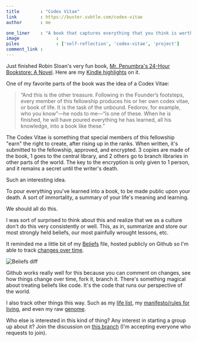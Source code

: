 ```yaml
---
title        : "Codex Vitae"
link         : https://buster.svbtle.com/codex-vitae
author       : me

one_liner    : "A book that captures everything that you think is worth knowing about your life. Doesn't have to be a real book."
image			   : 
piles			   : ['self-reflection', 'codex-vitae', 'project']
comment_link : 
---
```


Just finished Robin Sloan's very fun book, [Mr. Penumbra's 24-Hour Bookstore: A Novel](http://www.amazon.com/gp/product/B008FPOIT6/ref=as_li_ss_tl?ie=UTF8&camp=1789&creative=390957&creativeASIN=B008FPOIT6&linkCode=as2&tag=mockerybird). Here are my [Kindle highlights](https://kindle.amazon.com/your_highlights_and_notes/B008FPOIT6) on it.

One of my favorite parts of the book was the idea of a Codex Vitae:

> “And this is the other treasure. Following in the Founder’s footsteps, every member of this fellowship produces his or her own codex vitae, or book of life. It is the task of the unbound. Fedorov, for example, who you know”—he nods to me—“is one of these. When he is finished, he will have poured everything he has learned, all his knowledge, into a book like these.”

The Codex Vitae is something that special members of this fellowship "earn" the right to create, after rising up in the ranks. When written, it's submitted to the fellowship, approved, and encrypted. 3 copies are made of the book, 1 goes to the central library, and 2 others go to branch libraries in other parts of the world. The key to the encryption is only given to 1 person, and it remains a secret until the writer's death.

Such an interesting idea.

To pour everything you've learned into a book, to be made public upon your death. A sort of immortality, a summary of your life's meaning and learning.

We should all do this.

I was sort of surprised to think about this and realize that we as a culture don't do this very consistently or well. This, as in, summarize and store our most strongly held beliefs, our most painfully wrought lessons, etc.

It reminded me a little bit of my [Beliefs](https://github.com/busterbenson/public/blob/master/Beliefs.md) file, hosted publicly on Github so I'm able to track [changes over time](https://github.com/busterbenson/public/commit/c2df95a71f723e330c58c908a4f3fc2e8e911418).

![Beliefs diff](https://24.media.tumblr.com/tumblr_me8mitAhaQ1qzn9hdo1_1280.png)

Github works really well for this because you can comment on changes, see how things change over time, fork it, branch it. There's something magical about treating beliefs like code. It's the code that runs our perspective of the world.

I also track other things this way. Such as my [life list](https://github.com/busterbenson/public/blob/master/LifeList.md), my [manifesto/rules for living](https://github.com/busterbenson/public/blob/master/Manifesto.md), and even my raw [genome](https://github.com/busterbenson/public/blob/master/Genome.txt).

Who else is interested in this kind of thing? Any interest in starting a group up about it? Join the discussion on [this branch](http://branch.com/b/what-would-you-write-in-your-codex-vitae) (I'm accepting everyone who requests to join).
